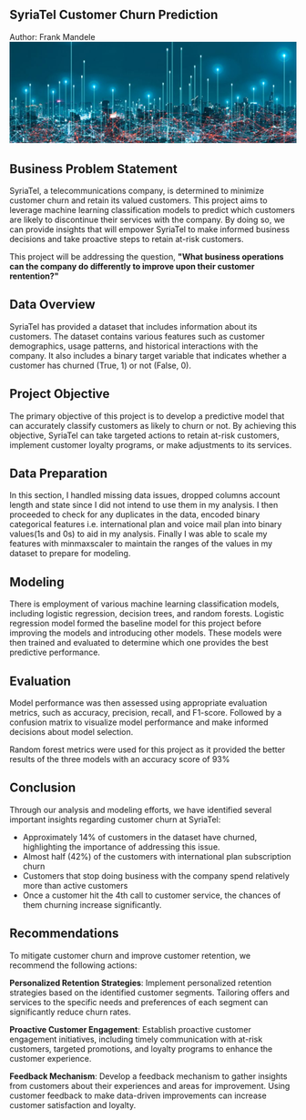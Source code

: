 ## **SyriaTel Customer Churn Prediction**
Author: Frank Mandele
![Alt text](image-1.png)


## **Business Problem Statement**

SyriaTel, a telecommunications company, is determined to minimize customer churn and retain its valued customers. This project aims to leverage machine learning classification models to predict which customers are likely to discontinue their services with the company. By doing so, we can provide insights that will empower SyriaTel to make informed business decisions and take proactive steps to retain at-risk customers.

This project will be addressing the question, **"What business operations can the company do differently to improve upon their customer rentention?"**

## Data Overview
SyriaTel has provided a dataset that includes information about its customers. The dataset contains various features such as customer demographics, usage patterns, and historical interactions with the company. It also includes a binary target variable that indicates whether a customer has churned (True, 1) or not (False, 0).

## Project Objective
The primary objective of this project is to develop a predictive model that can accurately classify customers as likely to churn or not. By achieving this objective, SyriaTel can take targeted actions to retain at-risk customers, implement customer loyalty programs, or make adjustments to its services.

## Data Preparation

In this section, I handled missing data issues, dropped columns account length and state since I did not intend to use them in my analysis. I then proceeded to check for any duplicates in the data, encoded binary categorical features i.e. international plan and voice mail plan into binary values(1s and 0s) to aid in my analysis.
Finally I was able to scale my features with minmaxscaler to maintain the ranges of the values in my dataset to prepare for modeling.

## Modeling
There is employment of various machine learning classification models, including logistic regression, decision trees, and random forests. Logistic regression model formed the baseline model for this project before improving the models and introducing other models. These models were then trained and evaluated to determine which one provides the best predictive performance. 


## Evaluation
Model performance was then assessed using appropriate evaluation metrics, such as accuracy, precision, recall, and F1-score. Followed by a confusion matrix to visualize model performance and make informed decisions about model selection.

Random forest metrics were used for this project as it provided the better results of the three models with an accuracy score of 93%

## Conclusion
Through our analysis and modeling efforts, we have identified several important insights regarding customer churn at SyriaTel:

* Approximately 14% of customers in the dataset have churned, highlighting the importance of addressing this issue.
* Almost half (42%) of the customers with international plan subscription churn
* Customers that stop doing business with the company spend relatively more than active customers
* Once a customer hit the 4th call to customer service, the chances of them churning increase significantly.

## Recommendations
To mitigate customer churn and improve customer retention, we recommend the following actions:

**Personalized Retention Strategies**: Implement personalized retention strategies based on the identified customer segments. Tailoring offers and services to the specific needs and preferences of each segment can significantly reduce churn rates.

**Proactive Customer Engagement**: Establish proactive customer engagement initiatives, including timely communication with at-risk customers, targeted promotions, and loyalty programs to enhance the customer experience.

**Feedback Mechanism**: Develop a feedback mechanism to gather insights from customers about their experiences and areas for improvement. Using customer feedback to make data-driven improvements can increase customer satisfaction and loyalty.

